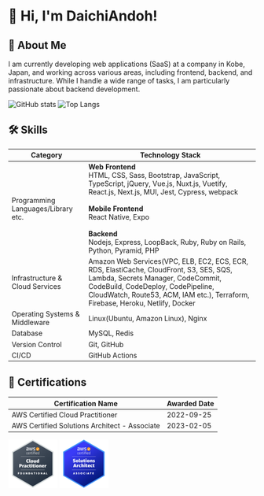 # 👋 Hi, I'm DaichiAndoh!

## 🚀 About Me

I am currently developing web applications (SaaS) at a company in Kobe, Japan, and working across various areas, including frontend, backend, and infrastructure. While I handle a wide range of tasks, I am particularly passionate about backend development.

<p align="left"> 
  <img alt="GitHub stats" height="150px" src="https://github-readme-stats.vercel.app/api/top-langs/?username=DaichiAndoh&layout=compact" />
  <img alt="Top Langs" height="150px" src="https://github-readme-stats.vercel.app/api?username=DaichiAndoh&show_icons=true" />
</p>

## 🛠 Skills

| Category | Technology Stack |
| --- | --- |
| Programming Languages/Library etc. | **Web Frontend** <br> HTML, CSS, Sass, Bootstrap, JavaScript, TypeScript, jQuery, Vue.js, Nuxt.js, Vuetify, React.js, Next.js, MUI, Jest, Cypress, webpack <br><br> **Mobile Frontend** <br> React Native, Expo <br><br> **Backend** <br> Nodejs, Express, LoopBack, Ruby, Ruby on Rails, Python, Pyramid, PHP |
| Infrastructure & Cloud Services | Amazon Web Services(VPC, ELB, EC2, ECS, ECR, RDS, ElastiCache, CloudFront, S3, SES, SQS, Lambda, Secrets Manager, CodeCommit, CodeBuild, CodeDeploy, CodePipeline, CloudWatch, Route53, ACM, IAM etc.), Terraform, Firebase, Heroku, Netlify, Docker |
| Operating Systems & Middleware | Linux(Ubuntu, Amazon Linux), Nginx |
| Database | MySQL, Redis |
| Version Control | Git, GitHub |
| CI/CD | GitHub Actions |

## 📝 Certifications

| Certification Name | Awarded Date |
| --- | --- |
| AWS Certified Cloud Practitioner | 2022-09-25 |
| AWS Certified Solutions Architect - Associate | 2023-02-05 |

<p align="left"> 
  <img alt="Image of AWS Certified Cloud Practitioner" height="100px" src="src/aws_certified_cloud_practitioner.png" />
  <img alt="Image of AWS Certified Solutions Architect - Associate" height="100px" src="src/aws_certified_solutions_architect_associate.png" />
</p>


<!--
**DaichiAndoh/DaichiAndoh** is a ✨ _special_ ✨ repository because its `README.md` (this file) appears on your GitHub profile.

Here are some ideas to get you started:

- 🔭 I’m currently working on ...
- 🌱 I’m currently learning ...
- 👯 I’m looking to collaborate on ...
- 🤔 I’m looking for help with ...
- 💬 Ask me about ...
- 📫 How to reach me: ...
- 😄 Pronouns: ...
- ⚡ Fun fact: ...
-->
